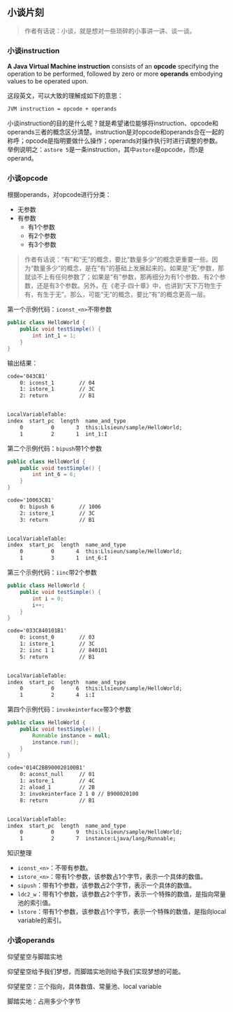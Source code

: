 ## 小谈片刻

> 作者有话说：小谈，就是想对一些琐碎的小事讲一讲、谈一谈。

### 小谈instruction

**A Java Virtual Machine instruction** consists of an **opcode** specifying the operation to be performed, followed by zero or more **operands** embodying values to be operated upon.

这段英文，可以大致的理解成如下的意思：

```txt
JVM instruction = opcode + operands
```

小谈instruction的目的是什么呢？就是希望诸位能够将instruction、opcode和operands三者的概念区分清楚。instruction是对opcode和operands合在一起的称呼；opcode是指明要做什么操作；operands对操作执行时进行调整的参数。举例说明之：`astore 5`是一条instruction，其中`astore`是opcode，而`5`是operand。

### 小谈opcode

根据operands，对opcode进行分类：

- 无参数
- 有参数
  - 有1个参数
  - 有2个参数
  - 有3个参数

> 作者有话说：“有”和“无”的概念，要比“数量多少”的概念更重要一些。因为“数量多少”的概念，是在“有”的基础上发展起来的。如果是“无”参数，那就谈不上有任何参数了；如果是“有”参数，那再细分为有1个参数、有2个参数，还是有3个参数。另外，在《老子·四十章》中，也讲到“天下万物生于有，有生于无”。那么，可能“无”的概念，要比“有”的概念更高一层。

第一个示例代码：`iconst_<n>`不带参数

```java
public class HelloWorld {
    public void testSimple() {
        int int_1 = 1;
    }
}
```

输出结果：

```txt
code='043CB1'
    0: iconst_1        // 04
    1: istore_1        // 3C
    2: return          // B1


LocalVariableTable:
index  start_pc  length  name_and_type
    0         0       3  this:Llsieun/sample/HelloWorld;
    1         2       1  int_1:I
```

第二个示例代码：`bipush`带1个参数

```java
public class HelloWorld {
    public void testSimple() {
        int int_6 = 6;
    }
}
```

```txt
code='10063CB1'
    0: bipush 6        // 1006
    2: istore_1        // 3C
    3: return          // B1


LocalVariableTable:
index  start_pc  length  name_and_type
    0         0       4  this:Llsieun/sample/HelloWorld;
    1         3       1  int_6:I
```

第三个示例代码：`iinc`带2个参数

```java
public class HelloWorld {
    public void testSimple() {
        int i = 0;
        i++;
    }
}
```

```txt
code='033C840101B1'
    0: iconst_0        // 03
    1: istore_1        // 3C
    2: iinc 1 1        // 840101
    5: return          // B1


LocalVariableTable:
index  start_pc  length  name_and_type
    0         0       6  this:Llsieun/sample/HelloWorld;
    1         2       4  i:I
```

第四个示例代码：`invokeinterface`带3个参数

```java
public class HelloWorld {
    public void testSimple() {
        Runnable instance = null;
        instance.run();
    }
}
```

```txt
code='014C2BB900020100B1'
    0: aconst_null     // 01
    1: astore_1        // 4C
    2: aload_1         // 2B
    3: invokeinterface 2 1 0 // B900020100
    8: return          // B1


LocalVariableTable:
index  start_pc  length  name_and_type
    0         0       9  this:Llsieun/sample/HelloWorld;
    1         2       7  instance:Ljava/lang/Runnable;
```

知识整理

- `iconst_<n>`：不带有参数。
- `istore_<n>`：带有1个参数，该参数占1个字节，表示一个具体的数值。
- `sipush`：带有1个参数，该参数占2个字节，表示一个具体的数值。
- `ldc2_w`：带有1个参数，该参数占2个字节，表示一个特殊的数值，是指向常量池的索引值。
- `lstore`：带有1个参数，该参数占1个字节，表示一个特殊的数值，是指向local variable的索引。

### 小谈operands

仰望星空与脚踏实地

仰望星空给予我们梦想，而脚踏实地则给予我们实现梦想的可能。

仰望星空：三个指向，具体数值、常量池、local variable

脚踏实地：占用多少个字节

